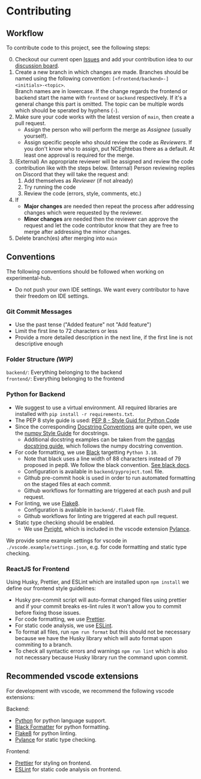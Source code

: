 # Contributing

## Workflow

To contribute code to this project, see the following steps:

0. Checkout our current open [Issues](https://github.com/TUMFARSynchrony/experimental-hub/issues) and add your contribution idea to our [discussion board](https://github.com/TUMFARSynchrony/experimental-hub/discussions/categories/ideas).
1. Create a new branch in which changes are made. Branches should be named using the following convention: `[<frontend/backend>-]<initials>-<topic>`.  
   Branch names are in lowercase. If the change regards the frontend or backend start the name with `frontend` or `backend` respectively. If it's a general change this part is omitted. The topic can be multiple words which should be sperated by hyphens (`-`).
2. Make sure your code works with the latest version of `main`, then create a pull request.
   - Assign the person who will perform the merge as _Assignee_ (usually yourself).
   - Assign specific people who should review the code as _Reviewers_. If you don't know who to assign, put NCEghtebas there as a default. At least one approval is required for the merge.
3. (External) An appropriate reviewer will be assigned and review the code contribution like with the steps below.
   (Internal) Person reviewing replies on Discord that they will take the request and:
   1. Add themselves as _Reviewer_ (if not already)
   1. Try running the code
   1. Review the code (errors, style, comments, etc.)
4. If
   - **Major changes** are needed then repeat the process after addressing changes which were requested by the reviewer.
   - **Minor changes** are needed then the reviewer can approve the request and let the code contributor know that they are free to merge after addressing the minor changes.
5. Delete branch(es) after merging into `main`

## Conventions

The following conventions should be followed when working on experimental-hub.

- Do not push your own IDE settings. We want every contributor to have their freedom on IDE settings.

### Git Commit Messages

- Use the past tense ("Added feature" not "Add feature")
- Limit the first line to 72 characters or less
- Provide a more detailed description in the next line, if the first line is not descriptive enough

### Folder Structure _(WIP)_

`backend/`: Everything belonging to the backend  
`frontend/`: Everything belonging to the frontend

### Python for Backend

- We suggest to use a virtual environment. All required libraries are installed with `pip install -r requirements.txt`.
- The PEP 8 style guide is used: [PEP 8 - Style Guid for Python Code](https://peps.python.org/pep-0008/)
- Since the corresponding [Docstring Conventions](https://peps.python.org/pep-0257/) are quite open, we use the [numpy Style Guide](https://numpydoc.readthedocs.io/en/latest/format.html) for docstrings.
  - Additional docstring examples can be taken from the [pandas docstring guide](https://python-sprints.github.io/pandas/guide/pandas_docstring.html), which follows the numpy docstring convention.
- For code formatting, we use [Black](https://github.com/psf/black) targetting `Python 3.10`.
  - Note that black uses a line width of 88 characters instead of 79 proposed in pep8. We follow the black convention. [See black docs](https://black.readthedocs.io/en/stable/the_black_code_style/current_style.html#line-length).
  - Configuration is available in `backend/pyproject.toml` file.
  - Github pre-commit hook is used in order to run automated formatting on the staged files at each commit.
  - Github workflows for formatting are triggered at each push and pull request.
- For linting, we use [Flake8](https://flake8.pycqa.org/en/latest/).
  - Configuration is available in `backend/.flake8` file.
  - Github workflows for linting are triggered at each pull request.
- Static type checking should be enabled.
  - We use [Pyright](https://github.com/microsoft/pyright), which is included in the vscode extension [Pylance](https://marketplace.visualstudio.com/items?itemName=ms-python.vscode-pylance).

We provide some example settings for vscode in `./vscode.example/settings.json`, e.g. for code formatting and static type checking.

### ReactJS for Frontend

Using Husky, Prettier, and ESLint which are installed upon `npm install` we define our frontend style guidelines:

- Husky pre-commit script will auto-format changed files using prettier and if your commit breaks es-lint rules it won't allow you to commit before fixing those issues.
- For code formatting, we use [Prettier](https://prettier.io/).
- For static code analysis, we use [ESLint](https://eslint.org/docs/latest/rules/).
- To format all files, run `npm run format` but this should not be necessary because we have the Husky library which will auto format upon commiting to a branch.
- To check all syntactic errors and warnings `npm run lint` which is also not necessary because Husky library run the command upon commit.

## Recommended vscode extensions

For development with vscode, we recommend the following vscode extensions:

Backend:

- [Python](https://marketplace.visualstudio.com/items?itemName=ms-python.python) for python language support.
- [Black Formatter](https://marketplace.visualstudio.com/items?itemName=ms-python.black-formatter) for python formatting.
- [Flake8](https://marketplace.visualstudio.com/items?itemName=ms-python.flake8) for python linting.
- [Pylance](https://marketplace.visualstudio.com/items?itemName=ms-python.vscode-pylance) for static type checking.

Frontend:

- [Prettier](https://marketplace.visualstudio.com/items?itemName=esbenp.prettier-vscode) for styling on frontend.
- [ESLint](https://marketplace.visualstudio.com/items?itemName=dbaeumer.vscode-eslint) for static code analysis on frontend.
